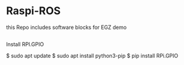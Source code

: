 # Raspi-ROS

this Repo includes software blocks for EGZ demo

##

Install RPI.GPIO

$ sudo apt update
$ sudo apt install python3-pip
$ pip install RPi.GPIO

